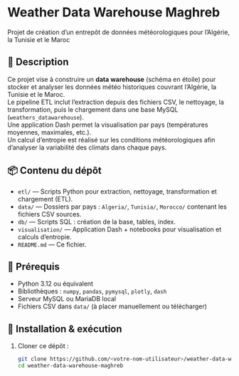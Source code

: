 # Weather Data Warehouse Maghreb  
Projet de création d’un entrepôt de données météorologiques pour l’Algérie, la Tunisie et le Maroc

## 🧭 Description  
Ce projet vise à construire un **data warehouse** (schéma en étoile) pour stocker et analyser les données météo historiques couvrant l’Algérie, la Tunisie et le Maroc.  
Le pipeline ETL inclut l’extraction depuis des fichiers CSV, le nettoyage, la transformation, puis le chargement dans une base MySQL (`weathers_datawarehouse`).  
Une application Dash permet la visualisation par pays (températures moyennes, maximales, etc.).  
Un calcul d’entropie est réalisé sur les conditions météorologiques afin d’analyser la variabilité des climats dans chaque pays.

## 📦 Contenu du dépôt  
- `etl/` — Scripts Python pour extraction, nettoyage, transformation et chargement (ETL).  
- `data/` — Dossiers par pays : `Algeria/`, `Tunisia/`, `Morocco/` contenant les fichiers CSV sources.  
- `db/` — Scripts SQL : création de la base, tables, index.  
- `visualisation/` — Application Dash + notebooks pour visualisation et calculs d’entropie.  
- `README.md` — Ce fichier.

## 🔧 Prérequis  
- Python 3.12 ou équivalent  
- Bibliothèques : `numpy`, `pandas`, `pymysql`, `plotly`, `dash`  
- Serveur MySQL ou MariaDB local  
- Fichiers CSV dans `data/` (à placer manuellement ou télécharger)

## 🚀 Installation & exécution  
1. Cloner ce dépôt :  
   ```bash
   git clone https://github.com/<votre-nom-utilisateur>/weather-data-warehouse-maghreb.git
   cd weather-data-warehouse-maghreb
